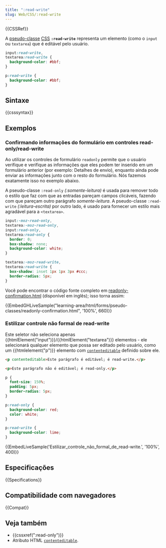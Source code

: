 ```yaml
---
title: ":read-write"
slug: Web/CSS/:read-write
---
```


{{CSSRef}}

A [pseudo-classe](/pt-BR/docs/Web/CSS/Pseudo-classes) [CSS](/pt-BR/docs/Web/CSS) **`:read-write`** representa um elemento (como o `input` ou `textarea`) que é editável pelo usuário.

```css
input:read-write,
textarea:read-write {
  background-color: #bbf;
}

p:read-write {
  background-color: #bbf;
}
```

## Sintaxe

{{csssyntax}}

## Exemplos

### Confirmando informações do formulário em controles read-only/read-write

Ao utilizar os controles de formulário `readonly` permite que o usuário verifique e verifique as informações que eles podem ter inserido em um formulário anterior (por exemplo: Detalhes de envio), enquanto ainda pode enviar as informações junto com o resto do formulário. Nós fazemos exatamente isso no exemplo abaixo.

A pseudo-classe `:read-only` _(:somente-leitura)_ é usada para remover todo o estilo que faz com que as entradas pareçam campos clicáveis, fazendo com que pareçam outro parágrafo _somente-leitura_. A pseudo-classe `:read-write` _(:leitura-escrita)_ por outro lado, é usado para fornecer um estilo mais agradável para a `<textarea>`.

```css
input:-moz-read-only,
textarea:-moz-read-only,
input:read-only,
textarea:read-only {
  border: 0;
  box-shadow: none;
  background-color: white;
}

textarea:-moz-read-write,
textarea:read-write {
  box-shadow: inset 1px 1px 3px #ccc;
  border-radius: 5px;
}
```

Você pode encontrar o código fonte completo em [readonly-confirmation.html](https://github.com/mdn/learning-area/blob/master/html/forms/pseudo-classes/readonly-confirmation.html) (disponível em inglês); isso torna assim:

{{EmbedGHLiveSample("learning-area/html/forms/pseudo-classes/readonly-confirmation.html", '100%', 660)}}

### Estilizar controle não formal de read-write

Este seletor não seleciona apenas {{htmlElement("input")}}/{{htmlElement("textarea")}} elementos - ele selecionará qualquer elemento que possa ser editado pelo usuário, como um {{htmlelement("p")}} elemento com [`contenteditable`](/pt-BR/docs/Web/HTML/Global_attributes#contenteditable) definido sobre ele.

```html
<p contenteditable>Este parágrafo é editável; é read-write.</p>

<p>Este parágrafo não é editável; é read-only.</p>
```

```css
p {
  font-size: 150%;
  padding: 5px;
  border-radius: 5px;
}

p:read-only {
  background-color: red;
  color: white;
}

p:read-write {
  background-color: lime;
}
```

{{EmbedLiveSample('Estilizar_controle_não_formal_de_read-write.', '100%', 400)}}

## Especificações

{{Specifications}}

## Compatibilidade com navegadores

{{Compat}}

## Veja também

- {{cssxref(":read-only")}}
- Atributo HTML [`contenteditable`](/pt-BR/docs/Web/HTML/Global_attributes#contenteditable).
